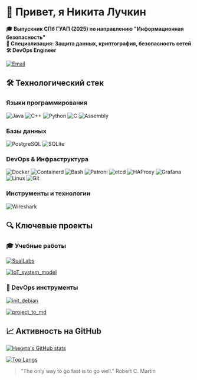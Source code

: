 # 👋 Привет, я Никита Лучкин

**🎓 Выпускник СПб ГУАП (2025) по направлению "Информационная безопасность"**  
**🔐 Специализация: Защита данных, криптография, безопасность сетей**  
**🛠️ DevOps Engineer**

[![Email](https://img.shields.io/badge/nedoletoff@ya.ru-Email-critical?style=flat&logo=mail.ru&logoColor=white)](mailto:nedoletoff@ya.ru)

## 🛠️ Технологический стек

### Языки программирования
![Java](https://img.shields.io/badge/Java-ED8B00?style=for-the-badge&logo=openjdk&logoColor=white)
![C++](https://img.shields.io/badge/C%2B%2B-00599C?style=for-the-badge&logo=c%2B%2B&logoColor=white)
![Python](https://img.shields.io/badge/Python-3776AB?style=for-the-badge&logo=python&logoColor=white)
![C](https://img.shields.io/badge/C-A8B9CC?style=for-the-badge&logo=c&logoColor=black)
![Assembly](https://img.shields.io/badge/Assembly-8E0E0E?style=for-the-badge&logo=data:image/png;base64,iVBORw0KGgoAAAANSUhEUgAAABAAAAAQCAYAAAAf8/9hAAABK0lEQVQ4jaWTsUoDQRCGv9m9W4I5BBsRwSJ4pMhD2Fj4BpY+gI2d+AqCjaW9nY2FjS+gFj6AhY0QUA4sRDCQO7K7MxZ3iYklkP9vZpj5Z4b5ZxT/2AQ4A0aAgAUs0ALfQAlcA7t/ATLgHugDv0AFvAGbwD5wCqTAJXBcA0dAA3wBz0C5INgC9oAEOAMuauAAaIEHwM0JtoFdIAJOgGNgqj0xUAAfC4IecABEwBFwCEy1B4AF3oHvBcEWsA9o4AA4AKbaB0AHfC4I+sAhYIB94ACYag8AC7wB1YKgBxwBGtgD9oCp9gDwwDvwMyfYBk4ABewCu8BUewC0wCvwOyfYBc4BBewAO8BUewB0wAvQzAl2gHNAAdvAFjDVHgAW+AAacU4Qk4M4J4jJQZwTxOQgzglicpD/8gM1XQdZoZgUzQAAAABJRU5ErkJggg==)

### Базы данных
![PostgreSQL](https://img.shields.io/badge/PostgreSQL-316192?style=for-the-badge&logo=postgresql&logoColor=white)
![SQLite](https://img.shields.io/badge/SQLite-07405E?style=for-the-badge&logo=sqlite&logoColor=white)

### DevOps & Инфраструктура
![Docker](https://img.shields.io/badge/Docker-2496ED?style=for-the-badge&logo=docker&logoColor=white)
![Containerd](https://img.shields.io/badge/Containerd-2496ED?style=for-the-badge&logo=docker&logoColor=white)
![Bash](https://img.shields.io/badge/Bash-4EAA25?style=for-the-badge&logo=gnu-bash&logoColor=white)
![Patroni](https://img.shields.io/badge/Patroni-336791?style=for-the-badge&logo=postgresql&logoColor=white)
![etcd](https://img.shields.io/badge/etcd-419EDA?style=for-the-badge&logo=etcd&logoColor=white)
![HAProxy](https://img.shields.io/badge/HAProxy-0066CC?style=for-the-badge&logo=haproxy&logoColor=white)
![Grafana](https://img.shields.io/badge/Grafana-F46800?style=for-the-badge&logo=grafana&logoColor=white)
![Linux](https://img.shields.io/badge/Linux-FCC624?style=for-the-badge&logo=linux&logoColor=black)
![Git](https://img.shields.io/badge/Git-F05032?style=for-the-badge&logo=git&logoColor=white)

### Инструменты и технологии
![Wireshark](https://img.shields.io/badge/Wireshark-1679A7?style=for-the-badge&logo=wireshark&logoColor=white)

## 🔍 Ключевые проекты

### 🎓 Учебные работы
[![SuaiLabs](https://github-readme-stats.vercel.app/api/pin/?username=nedoletoff&repo=SuaiLabs&theme=radical)](https://github.com/nedoletoff/SuaiLabs)

[![IoT_system_model](https://github-readme-stats.vercel.app/api/pin/?username=nedoletoff&repo=IoT_system_model&theme=radical)](https://github.com/nedoletoff/IoT_system_model)

### 🔧 DevOps инструменты
[![init_debian](https://github-readme-stats.vercel.app/api/pin/?username=nedoletoff&repo=init_debian&theme=radical)](https://github.com/nedoletoff/init_debian)

[![project_to_md](https://github-readme-stats.vercel.app/api/pin/?username=nedoletoff&repo=project_to_md&theme=radical)](https://github.com/nedoletoff/project_to_md)

## 📈 Активность на GitHub

[![Никита's GitHub stats](https://github-readme-stats.vercel.app/api?username=nedoletoff&show_icons=true&theme=radical)](https://github.com/nedoletoff)

[![Top Langs](https://github-readme-stats.vercel.app/api/top-langs/?username=nedoletoff&layout=compact&theme=radical&hide=html,css)](https://github.com/nedoletoff)

> "The only way to go fast is to go well." 
> Robert C. Martin
